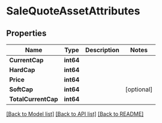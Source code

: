 # SaleQuoteAssetAttributes

## Properties
Name | Type | Description | Notes
------------ | ------------- | ------------- | -------------
**CurrentCap** | **int64** |  | 
**HardCap** | **int64** |  | 
**Price** | **int64** |  | 
**SoftCap** | **int64** |  | [optional] 
**TotalCurrentCap** | **int64** |  | 

[[Back to Model list]](../README.md#documentation-for-models) [[Back to API list]](../README.md#documentation-for-api-endpoints) [[Back to README]](../README.md)


